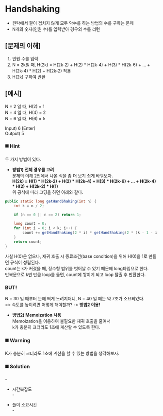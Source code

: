 # Handshaking  
* 원탁에서 팔이 겹치지 않게 모두 악수를 하는 방법의 수를 구하는 문제  
* N개의 숫자(인원 수)를 입력받아 경우의 수를 리턴  

## [문제의 이해]  
1. 인원 수를 입력  
1. N = 2k일 때, H(2k) = H(2k-2) + H(2) \* H(2k-4) + H(3) \* H(2k-6) + ... + H(2k-4) \* H(2) + H(2k-2) 적용  
1. H(2k) 구하여 반환    

## [예시]  
N = 2 일 때, H(2) = 1  
N = 4 일 때, H(4) = 2  
N = 6 일 때, H(6) = 5  

Input) 6 [Enter]  
Output) 5  

### ◼️ **Hint**  
두 가지 방법이 있다.  

* **방법1) 전체 경우를 고려**  
문제의 이해 2번에서 나온 식을 좀 더 보기 쉽게 바꿔보자.   
**H(2k) = H(1) \* H(2k-2) + H(2) \* H(2k-4) + H(3) \* H(2k-6) + ... + H(2k-4) \* H(2) + H(2k-2) \* H(1)**  
위 공식에 따라 코딩을 하면 아래와 같다.  
```java
public static long getHandShaking(int n) { 
	int k = n / 2;  
		
	if (n == 0 || n == 2) return 1;  

	long count = 0;  
	for (int i = 0; i < k; i++) {  
		count += getHandShaking(2 * i) * getHandShaking(2 * (k - 1 - i));  
	}  
	return count;  
} 
```  
사실 H(0)은 없으나, 재귀 호출 시 종료조건(base condition)을 위해 H(0)을 1로 만들면 규칙이 성립된다.  
count는 k가 커졌을 때, 정수형 범위를 벗어날 수 있기 때문에 long타입으로 한다.  
반복문으로 k번 만큼 loop를 돌면, count에 쌓이게 되고 loop 탈출 후 반환한다.  
### BUT!  
N = 30 일 때부터 눈에 띄게 느려지더니, N = 40 일 때는 약 7초가 소요되었다.  
=> 속도를 높이려면 어떻게 해야할까? -> **방법2 이용!**  

* **방법2) Memoization 사용**  
Memoization을 이용하여 불필요한 재귀 호출을 줄여서  
k가 충분히 크더라도 1초에 계산할 수 있도록 한다.  

### ◼️ **Warning**  
K가 충분히 크더라도 1초에 계산을 할 수 있는 방법을 생각해보자.    

### ◼️ **Solution** 
\-

* 시간복잡도  
\-

* 풀이 소요시간  
\-
